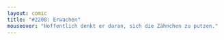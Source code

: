 ```yaml
---
layout: comic
title: "#2208: Erwachen"
mouseover: "Hoffentlich denkt er daran, sich die Zähnchen zu putzen."
---
```

